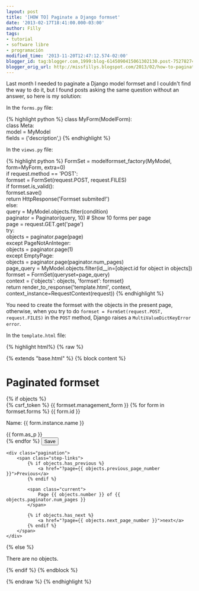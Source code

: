 ```yaml
---
layout: post
title: '[HOW TO] Paginate a Django formset'
date: '2013-02-17T18:41:00.000-03:00'
author: Filly
tags:
- tutorial
- software libre
- programación
modified_time: '2013-11-20T12:47:12.574-02:00'
blogger_id: tag:blogger.com,1999:blog-6145090415061302130.post-7527827415335907100
blogger_orig_url: http://missfillys.blogspot.com/2013/02/how-to-paginate-django-formset.html
---
```

Last month I needed to paginate a Django model formset and I couldn't find the way to do it, but I found posts asking
the same question without an answer, so here is my solution:  

In the `forms.py` file:

{% highlight python %}
class MyForm(ModelForm):  
    class Meta:  
        model = MyModel  
        fields = ('description',)
{% endhighlight %}

In the `views.py` file:  

{% highlight python %}
FormSet = modelformset_factory(MyModel, form=MyForm, extra=0)  
if request.method == 'POST':  
    formset = FormSet(request.POST, request.FILES)  
    if formset.is_valid():  
        formset.save()  
    return HttpResponse('Formset submited!')  
else:  
    query = MyModel.objects.filter(condition)  
    paginator = Paginator(query, 10)  # Show 10 forms per page  
    page = request.GET.get('page')  
    try:  
        objects = paginator.page(page)  
    except PageNotAnInteger:  
        objects = paginator.page(1)  
    except EmptyPage:  
        objects = paginator.page(paginator.num_pages)  
    page_query = MyModel.objects.filter(id__in=[object.id for object in objects])  
    formset = FormSet(queryset=page_query)  
    context = {'objects': objects, 'formset': formset}  
    return render_to_response('template.html', context,  
                              context_instance=RequestContext(request))
{% endhighlight %}

You need to create the formset with the objects in the present page, otherwise, when you try to do
`formset = FormSet(request.POST, request.FILES)` in the `POST` method, Django raises a `MultiValueDictKeyError error`.  

In the `template.html` file:  

{% highlight html%}
{% raw %}

{% extends "base.html" %}
{% block content %}
<h1>Paginated formset</h1>
{% if objects %}
    <form action="" method="post">
        {% csrf_token %}
        {{ formset.management_form }}
        {% for form in formset.forms %}
            {{ form.id }}
            <div class="object-frame">
                <div class="object">
                    <p><span>Name: </span>{{ form.instance.name }}</p>
                    {{ form.as_p }}
                </div>
            </div>
        {% endfor %}
        <input value="Save" type="submit">
    </form>
 
    <div class="pagination">
        <span class="step-links">
            {% if objects.has_previous %}
                <a href="?page={{ objects.previous_page_number }}">Previous</a>
            {% endif %}
 
            <span class="current">
                Page {{ objects.number }} of {{ objects.paginator.num_pages }}
            </span>
 
            {% if objects.has_next %}
                <a href="?page={{ objects.next_page_number }}">next</a>
            {% endif %}
        </span>
    </div>
{% else %}
    <p>There are no objects.</p>
{% endif %}
{% endblock %}

{% endraw %}
{% endhighlight %}